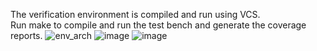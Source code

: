 The verification environment is compiled and run using VCS.<br>Run make to compile and run the test bench and generate the coverage reports.
![env_arch](https://github.com/user-attachments/assets/080b1473-33d1-4030-9990-05648a63267d)
![image](https://github.com/user-attachments/assets/2019d044-029d-4fd2-a672-9e7b1a1a6b37)
![image](https://github.com/user-attachments/assets/290a69ea-24b6-46c4-946f-040afe7b8c59)
